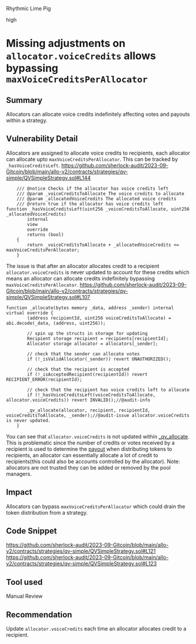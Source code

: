Rhythmic Lime Pig

high

# Missing adjustments on `allocator.voiceCredits` allows bypassing `maxVoiceCreditsPerAllocator`
## Summary
Allocators can allocate voice credits indefinitely affecting votes and payouts within a strategy.

## Vulnerability Detail
Allocators are assigned to allocate voice credits to recipients, each allocator can allocate upto `maxVoiceCreditsPerAllocator`.
This can be tracked by `_hasVoiceCreditsLeft`.
https://github.com/sherlock-audit/2023-09-Gitcoin/blob/main/allo-v2/contracts/strategies/qv-simple/QVSimpleStrategy.sol#L144  
```solidity
    /// @notice Checks if the allocator has voice credits left
    /// @param _voiceCreditsToAllocate The voice credits to allocate
    /// @param _allocatedVoiceCredits The allocated voice credits
    /// @return true if the allocator has voice credits left
function _hasVoiceCreditsLeft(uint256 _voiceCreditsToAllocate, uint256 _allocatedVoiceCredits)
        internal
        view
        override
        returns (bool)
    {
        return _voiceCreditsToAllocate + _allocatedVoiceCredits <= maxVoiceCreditsPerAllocator;
    }
```
The issue is that after an allocator allocates credit to a recipient `allocator.voiceCredits` is never updated to account for these credits which means an allocator can allocate credits indefinitely bypassing `maxVoiceCreditsPerAllocator`.
https://github.com/sherlock-audit/2023-09-Gitcoin/blob/main/allo-v2/contracts/strategies/qv-simple/QVSimpleStrategy.sol#L107
```solidity
function _allocate(bytes memory _data, address _sender) internal virtual override {
        (address recipientId, uint256 voiceCreditsToAllocate) = abi.decode(_data, (address, uint256));

        // spin up the structs in storage for updating
        Recipient storage recipient = recipients[recipientId];
        Allocator storage allocator = allocators[_sender];

        // check that the sender can allocate votes
        if (!_isValidAllocator(_sender)) revert UNAUTHORIZED();

        // check that the recipient is accepted
        if (!_isAcceptedRecipient(recipientId)) revert RECIPIENT_ERROR(recipientId);

        // check that the recipient has voice credits left to allocate
        if (!_hasVoiceCreditsLeft(voiceCreditsToAllocate, allocator.voiceCredits)) revert INVALID();//@audit-info

        _qv_allocate(allocator, recipient, recipientId, voiceCreditsToAllocate, _sender);//@audit-issue allocator.voiceCredits is never updated.
    }
```
You can see that `allocator.voiceCredits` is not updated within [_qv_allocate](https://github.com/sherlock-audit/2023-09-Gitcoin/blob/main/allo-v2/contracts/strategies/qv-base/QVBaseStrategy.sol#L506). 
This is problematic since the number of credits or votes received by a recipient is used to determine the [payout](https://github.com/sherlock-audit/2023-09-Gitcoin/blob/main/allo-v2/contracts/strategies/qv-base/QVBaseStrategy.sol#L448) when distributing tokens to recipients, an allocator can essentially allocate a lot of credit to recipients(this could also be accounts controlled by the allocator).
Note: allocators are not trusted they can be added or removed by the pool managers.

## Impact
Allocators can bypass `maxVoiceCreditsPerAllocator` which could drain the token distribution from a strategy.

## Code Snippet
https://github.com/sherlock-audit/2023-09-Gitcoin/blob/main/allo-v2/contracts/strategies/qv-simple/QVSimpleStrategy.sol#L121
https://github.com/sherlock-audit/2023-09-Gitcoin/blob/main/allo-v2/contracts/strategies/qv-simple/QVSimpleStrategy.sol#L123

## Tool used
Manual Review

## Recommendation
Update `allocator.voiceCredits` each time an allocator allocates credit to a recipient.